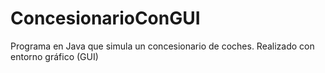 # ConcesionarioConGUI
Programa en Java que simula un concesionario de coches. Realizado con entorno gráfico (GUI)
